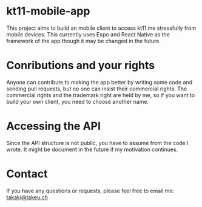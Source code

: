 # kt11-mobile-app
This project aims to build an mobile client to access kt11.me stressfully from mobile devices. This currently uses Expo and React Native as the framework of the app though it may be changed in the future.

# Conributions and your rights
Anyone can contribute to making the app better by writing some code and sending pull requests, but no one can insist their commercial rights. The commercial rights and the trademark right are held by me, so if you want to build your own client, you need to choose another name.

# Accessing the API
Since the API structure is not public, you have to assume from the code I wrote. It might be document in the future if my motivation continues.

# Contact
If you have any questions or requests, please feel free to email me:
takaki@takeu.ch
